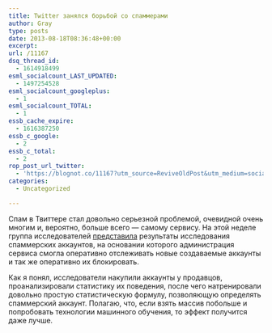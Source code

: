 ```yaml
---
title: Twitter занялся борьбой со спаммерами
author: Gray
type: posts
date: 2013-08-18T08:36:48+00:00
excerpt:
url: /11167
dsq_thread_id:
  - 1614918499
esml_socialcount_LAST_UPDATED:
  - 1497254528
esml_socialcount_googleplus:
  - 1
esml_socialcount_TOTAL:
  - 1
essb_cache_expire:
  - 1616387250
essb_c_google:
  - 2
essb_c_total:
  - 2
rop_post_url_twitter:
  - 'https://blognot.co/11167?utm_source=ReviveOldPost&utm_medium=social&utm_campaign=ReviveOldPost'
categories:
  - Uncategorized

---
```








Спам в Твиттере стал довольно серьезной проблемой, очевидной очень многим и, вероятно, больше всего — самому сервису. На этой неделе группа исследователей [представила][1] результаты исследования спаммерских аккаунтов, на основании которого администрация сервиса смогла оперативно отслеживать новые создаваемые аккаунты и так же оперативно их блокировать.

Как я понял, исследователи накупили аккаунты у продавцов, проанализировали статистику их поведения, после чего натренировали довольно простую статистическую формулу, позволяющую определять спаммерский аккаунт. Полагаю, что, если взять массив побольше и попробовать технологии машинного обучения, то эффект получится даже лучше.

 [1]: http://www.dailydot.com/news/twitter-spam-study-black-market/